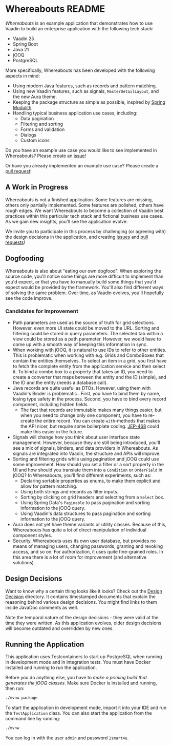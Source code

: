 # Whereabouts README

_Whereabouts_ is an example application that demonstrates how to use Vaadin to build an enterprise application with
the following tech stack:

* Vaadin 25
* Spring Boot
* Java 21
* jOOQ
* PostgreSQL

More specifically, Whereabouts has been developed with the following aspects in mind:

* Using modern Java features, such as records and pattern matching.
* Using new Vaadin features, such as signals, `MasterDetailLayout`, and the new Aura theme.
* Keeping the package structure as simple as possible, inspired
  by [Spring Modulith](https://spring.io/projects/spring-modulith).
* Handling typical business application use cases, including:
    * Data pagination
    * Filtering and sorting
    * Forms and validation
    * Dialogs
    * Custom icons

Do you have an example use case you would like to see implemented in Whereabouts? Please create
an [issue](https://github.com/vaadin/whereabouts/issues)!

Or have you already implemented an example use case? Please create
a [pull request](https://github.com/vaadin/whereabouts/pulls)!

## A Work in Progress

Whereabouts is not a finished application. Some features are missing, others only partially implemented. Some features
are polished, others have rough edges. We want Whereabouts to become a collection of Vaadin best practices within this
particular tech stack and fictional business use cases. As we gain new insights, you'll see the application evolve.

We invite you to participate in this process by challenging (or agreeing with) the design decisions in the application,
and creating [issues](https://github.com/vaadin/whereabouts/issues)
and [pull requests](https://github.com/vaadin/whereabouts/pulls)!

## Dogfooding

Whereabouts is also about "eating our own dogfood". When exploring the source code, you'll notice some things are more
difficult to implement than you'd expect, or that you have to manually build some things that you'd expect would be
provided by the framework. You'll also find different ways of solving the same problem. Over time, as Vaadin evolves,
you'll hopefully see the code improve.

### Candidates for Improvement

* Path parameters are used as the source of truth for grid selections. However, even more UI state could be moved to
  the URL. Sorting and filtering could be stored in query parameters. The selected tab within a view could be stored as
  a path parameter. However, we would have to come up with a smooth way of keeping this information in sync.
* When working with jOOQ, it is natural to use IDs to refer to other entities. This is problematic when working with
  e.g. Grids and ComboBoxes that contain the entities themselves. To select an item in a grid, you first have to fetch
  the complete entity from the application service and then select it. To bind a combo box to a property that takes an
  ID, you need to create a converter that maps between the entity and the ID (simple), and the ID and the entity (needs
  a database call).
* Java records are quite useful as DTOs. However, using them with Vaadin's Binder is problematic . First, you have to
  bind them by name, losing type safety in the process. Second, you have to bind every record component, including
  hidden fields.
    * The fact that records are immutable makes many things easier, but when you need to change only one component,
      you have to re-create the entire record. You can create `with`-methods that makes the API nicer, but require some
      boilerplate coding. [JEP-468](https://bugs.openjdk.org/browse/JDK-8321133) could make this easier in the future.
* Signals will change how you think about user interface state management. However, because they are still being
  introduced, you'll see a mix of signals, binders, and data providers in Whereabouts. As signals are integrated into
  Vaadin, the structure and APIs will improve.
* Sorting and filtering grids while using pagination and jOOQ could use some improvement. How should you set a filter or
  a sort property in the UI and how should you translate them into a `Condition` or `OrderField` in jOOQ?
  In Whereabouts, you'll find different experiments, such as:
    * Declaring sortable properties as enums, to make them explicit and allow for pattern matching.
    * Using both strings and records as filter inputs.
    * Sorting by clicking on grid headers and selecting from a `Select` box.
    * Using Spring Data's `Paginable` to pass pagination and sorting information to the jOOQ query.
    * Using Vaadin's data structures to pass pagination and sorting information to the jOOQ query.
* Aura does not yet have theme variants or utility classes. Because of this, Whereabouts has quite a lot of direct
  manipulation of individual component styles.
* Security. Whereabouts uses its own user database, but provides no means of managing users,
  changing passwords, granting and revoking access, and so on. For authorization, it uses quite fine-grained roles. In
  this area there is a lot of room for improvement (and alternative solutions).

## Design Decisions

Want to know why a certain thing looks like it looks? Check out the [Design Decision](docs/design-decisions) directory.
It contains timestamped documents that explain the reasoning behind various design decisions. You might find links
to them inside JavaDoc comments as well.

Note the temporal nature of the design decisions - they were valid at the time they were written. As this application
evolves, older design decisions will become outdated and overridden by new ones.

## Running the Application

This application uses Testcontainers to start up PostgreSQL when running in development mode and in integration tests.
You must have Docker installed and running to run the application.

Before you do anything else, you have to *make a priming build that generates the jOOQ classes*. Make sure Docker is
installed and running, then run:

```bash
./mvnw package
```

To start the application in development mode, import it into your IDE and run the `TestApplication` class.
You can also start the application from the command line by running: 

```bash
./mvnw
```

You can log in with the user `admin` and password `2smart4u`.